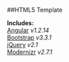 ##HTML5 Template

**Includes:**  
[Angular](https://angularjs.org/) *v1.2.14*  
[Bootstrap](http://getbootstrap.com/) *v3.3.1*  
[jQuery](http://jquery.com/) *v2.1*  
[Modernizr](http://modernizr.com/) *v2.7.1*  